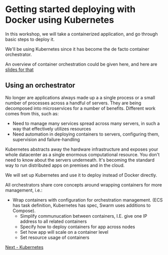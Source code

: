 # Getting started deploying with Docker using Kubernetes

In this workshop, we will take a containerized application, and go through basic steps to deploy it.

We'll be using Kubernetes since it has become the de facto container orchestrator.

An overview of container orchestration could be given here, and here are [slides for that](https://drive.google.com/file/d/1yaUfuSBkgzl9s7KcGLNogJX2if5w04ri/view?usp=sharing)

## Using an orchestrator

No longer are applications always made up a a single process or a small number of processes across a handful of servers. They are being decomposed into microservices for a number of benefits. Different work comes from this, such as:

- Need to manage many services spread across many servers, in such a way that effectively utilizes resources
- Need automation in deploying containers to servers, configuring them, supervision and failure-handling

Kubernetes abstracts away the hardware infrastructure and exposes your whole datacenter as a single enormous computational resource. You don't need to know about the servers underneath. It's becoming the standard way to run distributed apps on premises and in the cloud.

We will set up Kubernetes and use it to deploy instead of Docker directly.

All orchestrators share core concepts around wrapping containers for more management, i.e.:

- Wrap containers with configuration for orchestration management. (ECS has task definition, Kubernetes has spec, Swarm uses additions to Compose).
    - Simplify communucation between containers, I.E. give one IP address to all related containers
    - Specify how to deploy containers for app across nodes
    - Set how app will scale on a container level
    - Set resource usage of containers

[Next - Kubernetes](README-Kubernetes.1.md)